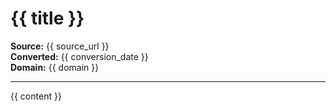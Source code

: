 # {{ title }}

**Source:** {{ source_url }}  
**Converted:** {{ conversion_date }}  
**Domain:** {{ domain }}

---

{{ content }}
